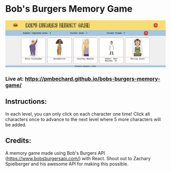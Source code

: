 # Bob's Burgers Memory Game

<img src='./preview.png' alt='preview'>

### Live at: https://pmbechard.github.io/bobs-burgers-memory-game/

## Instructions:

In each level, you can only click on each character one time! Click
all characters once to advance to the next level where 5 more
characters will be added.

## Credits:

A memory game made using Bob's Burgers API (https://www.bobsburgersapi.com/) with React.
Shout out to Zachary Spielberger and his awesome API for making this possible.
